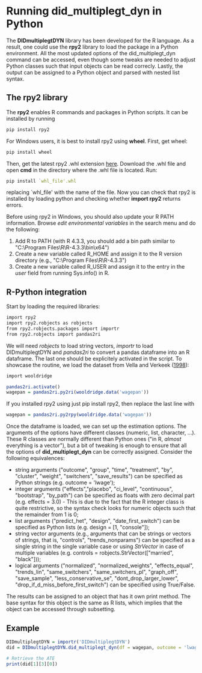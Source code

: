 # Running did_multiplegt_dyn in Python

The **DIDmultiplegtDYN** library has been developed for the R language. As a result, one could use the **rpy2** library to load the package in a Python environment. All the most updated options of the did_multiplegt_dyn command can be accessed, even though some tweaks are needed to adjust Python classes such that input objects can be read correcly. Lastly, the output can be assigned to a Python object and parsed with nested list syntax.

## The rpy2 library
The **rpy2** enables R commands and packages in Python scripts. It can be installed by running
```r
pip install rpy2
```
For Windows users, it is best to install rpy2 using **wheel**. First, get wheel:
```r
pip install wheel
```
Then, get the latest rpy2 .whl extension [here](http://www.lfd.uci.edu/~gohlke/pythonlibs/#rpy2). Download the .whl file and open **cmd** in the directory where the .whl file is located. Run:
```r
pip install `whl_file'.whl
```
replacing `whl_file' with the name of the file. Now you can check that rpy2 is installed by loading python and checking whether **import rpy2** returns errors.

Before using rpy2 in Windows, you should also update your R PATH information. Browse *edit environmental variables* in the search menu and do the following:
1. Add R to PATH (with R 4.3.3, you should add a bin path similar to "C:\Program Files\R\R-4.3.3\bin\x64")
2. Create a new variable called R_HOME and assign it to the R version directory (e.g., "C:\Program Files\R\R-4.3.3")
3. Create a new variable called R_USER and assign it to the entry in the *user* field from running Sys.info() in R.

## R-Python integration
Start by loading the required libraries:
```r
import rpy2
import rpy2.robjects as robjects
from rpy2.robjects.packages import importr
from rpy2.robjects import pandas2ri
```
We will need *robjects* to load string vectors, *importr* to load DIDmultiplegtDYN and *pandas2ri* to convert a pandas dataframe into an R dataframe. The last one should be explicitely activated in the script. To showcase the routine, we load the dataset from Vella and Verkeek ([1998](https://onlinelibrary.wiley.com/doi/abs/10.1002/(SICI)1099-1255(199803/04)13:2%3C163::AID-JAE460%3E3.0.CO;2-Y)):
```r
import wooldridge

pandas2ri.activate()
wagepan = pandas2ri.py2ri(wooldridge.data('wagepan'))
```

If you installed rpy2 using just pip install rpy2, then replace the last line with
```r
wagepan = pandas2ri.py2rpy(wooldridge.data('wagepan'))
```
Once the dataframe is loaded, we can set up the estimation options. The arguments of the options have different classes (numeric, list, character, ...). These R classes are normally different than Python ones ("in R, *almost* everything is a vector"), but a bit of tweaking is enough to ensure that all the options of **did_multiplegt_dyn** can be correctly assigned. Consider the following equivalences:
+ string arguments ("outcome", "group", "time", "treatment", "by", "cluster", "weight", "switchers", "save_results") can be specified as Python strings (e.g. outcome = 'lwage');
+ integer arguments ("effects","placebo", "ci_level", "continuous", "bootstrap", "by_path") can be specified as floats with zero decimal part (e.g. effects = 3.0) - This is due to the fact that the R integer class is quite restrictive, so the syntax check looks for numeric objects such that the remainder from 1 is 0;
+ list arguments ("predict_het", "design", "date_first_switch") can be specified as Python lists (e.g. design = [1, "console"]);
+ string vector arguments (e.g., arguments that can be strings or vectors of strings, that is, "controls", "trends_nonparams") can be specified as a single string in the single variable case or using *StrVector* in case of multiple variables (e.g. controls = robjects.StrVector(["married", "black"]));
+ logical arguments ("normalized", "normalized_weights", "effects_equal", "trends_lin", "same_switchers", "same_switchers_pl", "graph_off", "save_sample", "less_conservative_se", "dont_drop_larger_lower", "drop_if_d_miss_before_first_switch") can be specified using True/False.

The results can be assigned to an object that has it own print method. The base syntax for this object is the same as R lists, which implies that the object can be accessed through subsetting.

## Example
```r
DIDmultiplegtDYN = importr('DIDmultiplegtDYN')
did = DIDmultiplegtDYN.did_multiplegt_dyn(df = wagepan, outcome = 'lwage', group = 'nr', time = 'year', treatment = 'union', effects = 5.0, normalized = True, design = [1, "console"], controls = robjects.StrVector(["married", "hours"]))

# Retrieve the ATE
print(did[1][3][0])
```

